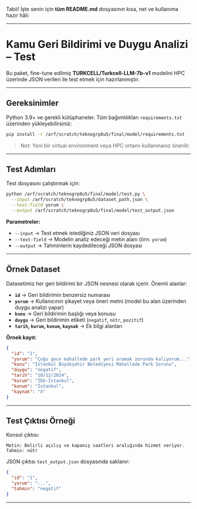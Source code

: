 Tabii! İşte senin için **tüm README.md** dosyasının kısa, net ve kullanıma hazır hâli:

---

# Kamu Geri Bildirimi ve Duygu Analizi – Test

Bu paket, fine-tune edilmiş **TURKCELL/Turkcell-LLM-7b-v1** modelini HPC üzerinde JSON verileri ile test etmek için hazırlanmıştır.

---

## Gereksinimler

Python 3.9+ ve gerekli kütüphaneler. Tüm bağımlılıkları `requirements.txt` üzerinden yükleyebilirsiniz:

```bash
pip install -r /arf/scratch/teknogrp8u5/final/model/requirements.txt
```

> Not: Yeni bir virtual environment veya HPC ortamı kullanmanız önerilir.

---

## Test Adımları

Test dosyasını çalıştırmak için:

```bash
python /arf/scratch/teknogrp8u5/final/model/test.py \
  --input /arf/scratch/teknogrp8u5/dataset_path.json \
  --text-field yorum \
  --output /arf/scratch/teknogrp8u5/final/model/test_output.json
```

**Parametreler:**

* `--input` → Test etmek istediğiniz JSON veri dosyası
* `--text-field` → Modelin analiz edeceği metin alanı (örn: `yorum`)
* `--output` → Tahminlerin kaydedileceği JSON dosyası

---

## Örnek Dataset

Datasetimiz her geri bildirimi bir JSON nesnesi olarak içerir. Önemli alanlar:

* **`id`** → Geri bildirimin benzersiz numarası
* **`yorum`** → Kullanıcının şikayet veya öneri metni (model bu alan üzerinden duygu analizi yapar)
* **`konu`** → Geri bildirimin başlığı veya konusu
* **`duygu`** → Geri bildirimin etiketi (`negatif`, `nötr`, `pozitif`)
* **`tarih`, `kurum`, `konum`, `kaynak`** → Ek bilgi alanları

**Örnek kayıt:**

```json
{
  "id": "1",
  "yorum": "Çoğu gece mahallede park yeri aramak zorunda kalıyorum...",
  "konu": "İstanbul Büyükşehir Belediyesi Mahallede Park Sorunu",
  "duygu": "negatif",
  "tarih": "10/12/2024",
  "kurum": "İ̇bb-İstanbul",
  "konum": "İstanbul",
  "kaynak": "X"
}
```

---

## Test Çıktısı Örneği

Konsol çıktısı:

```
Metin: Belirli açılış ve kapanış saatleri aralığında hizmet veriyor.
Tahmin: nötr
```

JSON çıktısı `test_output.json` dosyasında saklanır:

```json
{
  "id": "1",
  "yorum": "...",
  "tahmin": "negatif"
}
```

---

